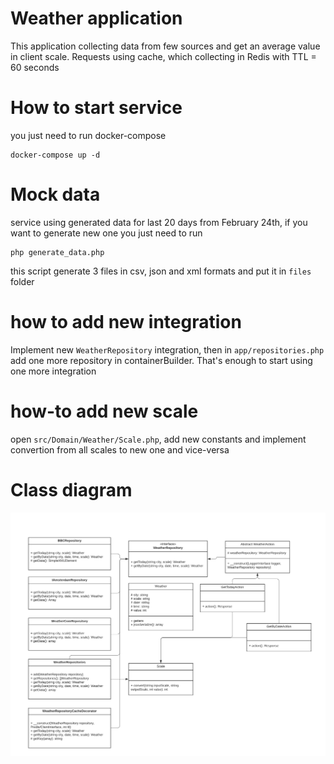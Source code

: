 # Weather application
This application collecting data from few sources and get an average
value in client scale. Requests using cache, which collecting in Redis with TTL = 60 seconds

# How to start service
you just need to run docker-compose

    docker-compose up -d
    
# Mock data

service using generated data for last 20 days from February 24th, if you want to generate 
new one you just need to run

    php generate_data.php
    
this script generate 3 files in csv, json and xml formats and put it in `files` folder

# how to add new integration

Implement new `WeatherRepository` integration, 
then in `app/repositories.php` add one more repository in containerBuilder. That's enough to start using
one more integration

# how-to add new scale

open `src/Domain/Weather/Scale.php`, add new constants and implement convertion from all scales to new one and vice-versa

# Class diagram

![class diagram](uml.png)
